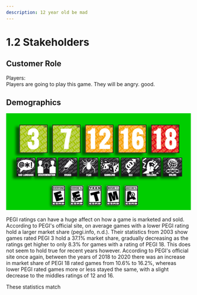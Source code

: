 ```yaml
---
description: 12 year old be mad
---
```


# 1.2 Stakeholders

## Customer Role

Players:\
Players are going to play this game. They will be angry. good.

## Demographics

![ESRB (Entertainment Software Rating Board) and PEGI (Pan European Games Information) ratings](../.gitbook/assets/image.png)

PEGI ratings can have a huge affect on how a game is marketed and sold. According to PEGI's official site, on average games with a lower PEGI rating hold a larger market share (pegi.info, n.d.). Their statistics from 2003 show games rated PEGI 3 hold a 37.1% market share, gradually decreasing as the ratings get higher to only 8.3% for games with a rating of PEGI 18. This does not seem to hold true for recent years however. According to PEGI's official site once again, between the years of 2018 to 2020 there was an increase in market share of PEGI 18 rated games from 10.6% to 16.2%, whereas lower PEGI rated games more or less stayed the same, with a slight decrease to the middles ratings of 12 and 16.

These statistics match&#x20;

